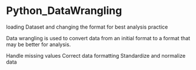 # Python_DataWrangling
loading Dataset and changing the format for best analysis practice

Data wrangling is used to convert data from an initial format to a format that may be better for analysis.

Handle missing values
Correct data formatting
Standardize and normalize data
